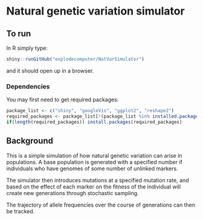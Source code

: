 # Natural genetic variation simulator

## To run

In R simply type:

```r
shiny::runGitHub("explodecomputer/NatVarSimulator")
```

and it should open up in a browser.

### Dependencies

You may first need to get required packages:

```r
package_list <- c("shiny", "googleVis", "ggplot2", "reshape2")
required_packages <- package_list[!(package_list %in% installed.packages()[,"Package"])]
if(length(required_packages)) install.packages(required_packages)
```



## Background

This is a simple simulation of how natural genetic variation can arise in populations. A base population is generated with a specified number if individuals who have genomes of some number of unlinked markers. 

The simulator then introduces mutations at a specified mutation rate, and based on the effect of each marker on the fitness of the individual will create new generations through stochastic sampling.

The trajectory of allele frequencies over the course of generations can then be tracked.